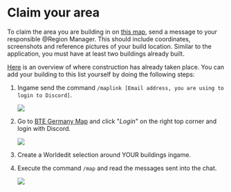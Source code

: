 # Claim your area
To claim the area you are building in on [this map](https://buildtheearth.net/map), send a message to your responsible @Region Manager. This should include coordinates, screenshots and reference pictures of your build location. Similar to the application, you must have at least two buildings already built.

[Here](https://map.bte-germany.de/) is an overview of where construction has already taken place. You can add your building to this list yourself by doing the following steps:

1. Ingame send the command `/maplink [Email address, you are using to login to Discord]`.
   
    ![](https://i.imgur.com/i1pPK29.png)
2. Go to [BTE Germany Map](https://map.bte-germany.de) and click "_Login_" on the right top corner and login with Discord.
   
    ![](https://i.imgur.com/foAg2hC.png)
3. Create a Worldedit selection around YOUR buildings ingame.
4. Execute the command `/map` and read the messages sent into the chat.

    ![](https://i.imgur.com/9y3yhEy.png)
